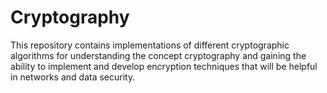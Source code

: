 # Cryptography
This repository contains implementations of different cryptographic algorithms for understanding the concept cryptography and gaining the ability to implement and develop encryption techniques that will be helpful in networks and data security.
